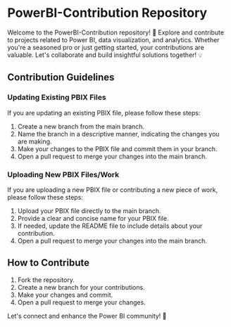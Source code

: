 # PowerBI-Contribution Repository

Welcome to the PowerBI-Contribution repository! 🚀 Explore and contribute to projects related to Power BI, data visualization, and analytics. Whether you're a seasoned pro or just getting started, your contributions are valuable. Let's collaborate and build insightful solutions together! 💡

## Contribution Guidelines

### Updating Existing PBIX Files

If you are updating an existing PBIX file, please follow these steps:
1. Create a new branch from the main branch.
2. Name the branch in a descriptive manner, indicating the changes you are making.
3. Make your changes to the PBIX file and commit them in your branch.
4. Open a pull request to merge your changes into the main branch.

### Uploading New PBIX Files/Work

If you are uploading a new PBIX file or contributing a new piece of work, please follow these steps:
1. Upload your PBIX file directly to the main branch.
2. Provide a clear and concise name for your PBIX file.
3. If needed, update the README file to include details about your contribution.
4. Open a pull request to merge your changes into the main branch.

## How to Contribute

1. Fork the repository.
2. Create a new branch for your contributions.
3. Make your changes and commit.
4. Open a pull request to merge your changes.

Let's connect and enhance the Power BI community! 👥

